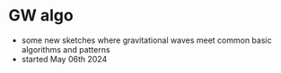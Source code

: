 # GW algo
- some new sketches where gravitational waves meet common basic algorithms and patterns
- started May 06th 2024
